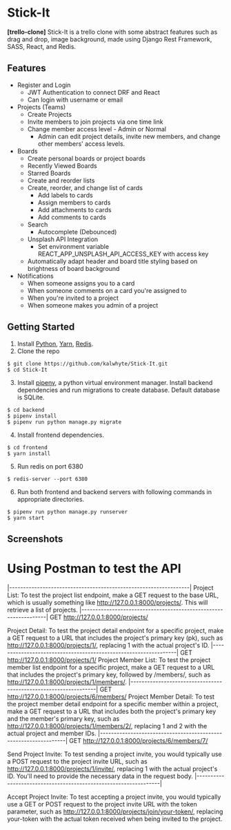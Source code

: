 # Stick-It 
**[trello-clone]**
Stick-It is a trello clone with some abstract features such as drag and drop, image background, made using Django Rest Framework, SASS, React, and Redis.

## Features
- Register and Login
    - JWT Authentication to connect DRF and React
    - Can login with username or email
- Projects (Teams)
    - Create Projects
    - Invite members to join projects via one time link
    - Change member access level - Admin or Normal
        - Admin can edit project details, invite new members, and change other members' access levels.
- Boards
    - Create personal boards or project boards
    - Recently Viewed Boards
    - Starred Boards
    - Create and reorder lists
    - Create, reorder, and change list of cards
        - Add labels to cards
        - Assign members to cards
        - Add attachments to cards
        - Add comments to cards
    - Search
        - Autocomplete (Debounced)
    - Unsplash API Integration
        - Set environment variable REACT_APP_UNSPLASH_API_ACCESS_KEY with access key
    - Automatically adapt header and board title styling based on brightness of board background
- Notifications
    - When someone assigns you to a card
    - When someone comments on a card you're assigned to
    - When you're invited to a project
    - When someone makes you admin of a project

## Getting Started
1. Install [Python](https://www.python.org/downloads/), [Yarn](https://classic.yarnpkg.com/en/docs/install/), [Redis](https://redis.io/download).
2. Clone the repo
```
$ git clone https://github.com/kalwhyte/Stick-It.git
$ cd Stick-It
```
3. Install [pipenv](https://pypi.org/project/pipenv/), a python virtual environment manager. Install backend dependencies and run migrations to create database. Default database is SQLite.
```
$ cd backend
$ pipenv install
$ pipenv run python manage.py migrate
```
4. Install frontend dependencies.
```
$ cd frontend
$ yarn install
```
5. Run redis on port 6380
``` 
$ redis-server --port 6380
```
6. Run both frontend and backend servers with following commands in appropriate directories.
```
$ pipenv run python manage.py runserver
$ yarn start
```

## Screenshots

# Using Postman to test the API

|-----------------------------------------------------------------|
Project List: To test the project list endpoint, make a GET request to the base URL, which is usually something like http://127.0.0.1:8000/projects/. This will retrieve a list of projects.
|-----------------------------------------------------------------|
    GET http://127.0.0.1:8000/projects/

Project Detail: To test the project detail endpoint for a specific project, make a GET request to a URL that includes the project's primary key (pk), such as http://127.0.0.1:8000/projects/1/, replacing 1 with the actual project's ID.
|-----------------------------------------------------------------|
    GET http://127.0.0.1:8000/projects/1/
Project Member List: To test the project member list endpoint for a specific project, make a GET request to a URL that includes the project's primary key, followed by /members/, such as http://127.0.0.1:8000/projects/1/members/.
|-----------------------------------------------------------------|
    GET http://127.0.0.1:8000/projects/6/members/
Project Member Detail: To test the project member detail endpoint for a specific member within a project, make a GET request to a URL that includes both the project's primary key and the member's primary key, such as http://127.0.0.1:8000/projects/1/members/2/, replacing 1 and 2 with the actual project and member IDs.
|-----------------------------------------------------------------|
    GET http://127.0.0.1:8000/projects/6/members/7/


Send Project Invite: To test sending a project invite, you would typically use a POST request to the project invite URL, such as http://127.0.0.1:8000/projects/1/invite/, replacing 1 with the actual project's ID. You'll need to provide the necessary data in the request body.
|-----------------------------------------------------------------|

Accept Project Invite: To test accepting a project invite, you would typically use a GET or POST request to the project invite URL with the token parameter, such as http://127.0.0.1:8000/projects/join/your-token/, replacing your-token with the actual token received when being invited to the project.
